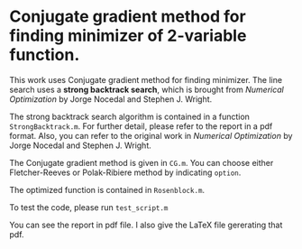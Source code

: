 # Conjugate gradient method for finding minimizer of 2-variable function.

This work uses Conjugate gradient method for finding minimizer. The line search uses a **strong backtrack search**, which is brought from *Numerical Optimization* by Jorge Nocedal and Stephen J. Wright.

The strong backtrack search algorithm is contained in a function `StrongBacktrack.m`. For further detail, please refer to the report in a pdf format. Also, you can refer to the original work in *Numerical Optimization* by Jorge Nocedal and Stephen J. Wright.

The Conjugate gradient method is given in `CG.m`. You can choose either Fletcher-Reeves or Polak-Ribiere method by indicating `option`.

The optimized function is contained in `Rosenblock.m`.

To test the code, please run `test_script.m`

You can see the report in pdf file. I also give the LaTeX file gererating that pdf.